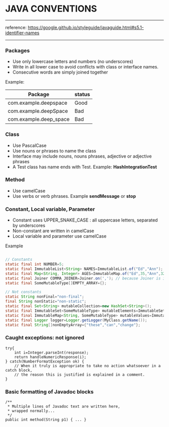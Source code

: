 # JAVA CONVENTIONS

---

reference: https://google.github.io/styleguide/javaguide.html#s5.1-identifier-names

---

### Packages
* Use only lowercase letters and numbers (no underscores)
* Write in all lower case to avoid conflicts with class or interface names.
* Consecutive words are simply joined together

Example:

| Package                | status |
|------------------------|--------|
| com.example.deepspace  | Good   |
| com.example.deepSpace  | Bad    |
| com.example.deep_space | Bad    |

### Class

* Use PascalCase
* Use nouns or phrases to name the class
* Interface may include nouns, nouns phrases, adjective or adjective phrases
* A Test class has name ends with Test. Example: **HashIntegrationTest**

### Method

* Use camelCase
* Use verbs or verb phrases. Example **sendMessage** or **stop**

### Constant, Local variable, Parameter

* Constant uses UPPER_SNAKE_CASE : all uppercase letters, separated by underscores
* Non-constant are written in camelCase
* Local variable and parameter use camelCase

Example

```java

// Constants
static final int NUMBER=5;
static final ImmutableList<String> NAMES=ImmutableList.of("Ed","Ann");
static final Map<String, Integer> AGES=ImmutableMap.of("Ed",35,"Ann",32);
static final Joiner COMMA_JOINER=Joiner.on(','); // because Joiner is immutable
static final SomeMutableType[]EMPTY_ARRAY={};

// Not constants
static String nonFinal="non-final";
final String nonStatic="non-static";
static final Set<String> mutableCollection=new HashSet<String>();
static final ImmutableSet<SomeMutableType> mutableElements=ImmutableSet.of(mutable);
static final ImmutableMap<String, SomeMutableType> mutableValues=ImmutableMap.of("Ed",mutableInstance,"Ann",mutableInstance2);
static final Logger logger=Logger.getLogger(MyClass.getName());
static final String[]nonEmptyArray={"these","can","change"};

```

### Caught exceptions: not ignored

```
try{
    int i=Integer.parseInt(response);
    return handleNumericResponse(i);
} catch(NumberFormatException ok) {
    // When it truly is appropriate to take no action whatsoever in a catch block,
    // the reason this is justified is explained in a comment.
}
```

### Basic formatting of Javadoc blocks

```
/**
 * Multiple lines of Javadoc text are written here,
 * wrapped normally...
 */
public int method(String p1) { ... }
```
